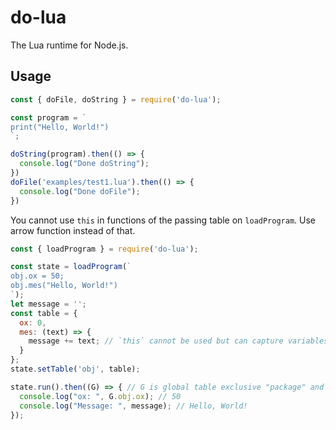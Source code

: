 # do-lua

The Lua runtime for Node.js.

## Usage

```js
const { doFile, doString } = require('do-lua');

const program = `
print("Hello, World!")
`;

doString(program).then(() => {
  console.log("Done doString");
})
doFile('examples/test1.lua').then(() => {
  console.log("Done doFile");
})
```

You cannot use `this` in functions of the passing table on `loadProgram`. Use arrow function instead of that.

```js
const { loadProgram } = require('do-lua');

const state = loadProgram(`
obj.ox = 50;
obj.mes("Hello, World!")
`);
let message = '';
const table = {
  ox: 0,
  mes: (text) => {
    message += text; // `this` cannot be used but can capture variables.
  }
};
state.setTable('obj', table);

state.run().then((G) => { // G is global table exclusive "package" and "_G"
  console.log("ox: ", G.obj.ox); // 50
  console.log("Message: ", message); // Hello, World!
});
```
